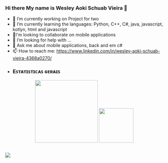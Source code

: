 ### Hi there My name is Wesley Aoki Schuab Vieira 👋

- 🔭 I’m currently working on Project for two
- 🌱 I’m currently learning the languages: Python, C++, C#, java, javascript, kotlyn, html and javascript 
- 👯I'm looking to collaborate on mobile applications
- 🤔 I’m looking for help with ...
- 💬 Ask me about mobile applications, back and em c#
- 📫 How to reach me: https://www.linkedin.com/in/wesley-aoki-schuab-vieira-4368a0270/
- ### Eꜱᴛᴀᴛɪꜱᴛɪᴄᴀꜱ ɢᴇʀᴀɪꜱ

<p align="center">
  <img height="200px" 
    src="https://github-readme-stats.vercel.app/api/top-langs/?username=J-WesleySchuab&amp;layout=compact&amp;langs_count=10&amp;theme=merko&amp;hide=prolog,rich%20text%20format,html&amp"
  />
  <img height="110px" widht="100" 
    src="https://github-readme-stats.vercel.app/api?username=J-WesleySchuab&amp;&hide=prs,issues,contribs&amp;show_icons=true&amp;theme=merko&amp;include_all_commits=true&amp;count_private=true" 
  />
</p>

##
![](https://visitor-badge.laobi.icu/badge?page_id=J-AugustoManzano.J-AugustoManzano&title=Visitas:)

